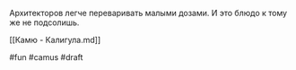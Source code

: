 
Архитекторов легче переваривать малыми дозами. И это блюдо к тому же не подсолишь.

[[Камю - Калигула.md]]

#fun #camus
#draft